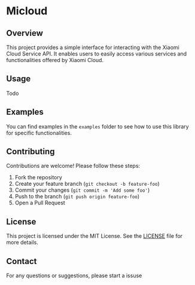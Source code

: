 # Micloud

## Overview

This project provides a simple interface for interacting with the Xiaomi Cloud Service API. It enables users to easily
access various services and functionalities offered by Xiaomi Cloud.

## Usage

Todo

## Examples

You can find examples in the `examples` folder to see how to use this library for specific functionalities.

## Contributing

Contributions are welcome! Please follow these steps:

1. Fork the repository
2. Create your feature branch (`git checkout -b feature-foo`)
3. Commit your changes (`git commit -m 'Add some foo'`)
4. Push to the branch (`git push origin feature-foo`)
5. Open a Pull Request

## License

This project is licensed under the MIT License. See
the [LICENSE](https://github.com/CLOUDERHEM/Micloud/blob/main/LICENSE) file for more details.

## Contact

For any questions or suggestions, please start a issuse